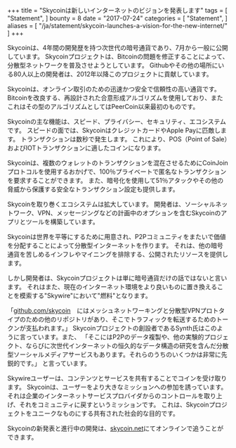 +++
title = "Skycoinは新しいインターネットのビジョンを発表します"
tags = [
    "Statement",
]
bounty = 8
date = "2017-07-24"
categories = [
    "Statement",
]
aliases = [
	"/ja/statement/skycoin-launches-a-vision-for-the-new-internet/"
]
+++

Skycoinは、4年間の開発歴を持つ次世代の暗号通貨であり、7月から一般に公開しています。
Skycoinプロジェクトは、Bitcoinの問題を修正することによって、分散型ネットワークを普及させようとしています。
Githubやその他の場所にいる80人以上の開発者は、2012年以降このプロジェクトに貢献しています。

Skycoinは、オンライン取引のための迅速かつ安全で信頼性の高い通貨です。
Bitcoinを改良する、再設計された合意形成アルゴリズムを使用しており、またこれはその型のアルゴリズムとしてはPeerCoin以来最初のものです。

Skycoinの主な機能は、スピード、プライバシー、セキュリティ、エコシステムです。
スピードの面では、SkycoinはクレジットカードやApple Payに匹敵します。
トランザクションは数秒で発生します。
これにより、POS（Point of Sale）およびIOTトランザクションに適したコインになります。

Skycoinは、複数のウォレットのトランザクションを混在させるためにCoinJoinプロトコルを使用するおかげで、100％プライベートで匿名なトランザクションを要求することができます。
また、暗号化を使用して51％アタックやその他の脅威から保護する安全なトランザクション設定も提供します。

Skycoinを取り巻くエコシステムは拡大しています。
開発者は、ソーシャルネットワーク、VPN、メッセージングなどの計画中のオプションを含むSkycoinのアプリとツールを構築しています。

Skycoinは世界を平等にするために用意され、P2Pコミュニティをまたいで価値を分配することによって分散型インターネットを作ります。
それは、他の暗号通貨を苦しめるインフレやマイニングを排除する、公開されたリソースを提供します。

しかし開発者は、Skycoinプロジェクトは単に暗号通貨だけの話ではないと言います。
それはまた、現在のインターネット環境をより良いものに置き換えることを模索する"Skywire"において"燃料"となります。

「[github.com/skycoin](https://github.com/skycoin)　にはメッシュネットワーキングと分散型VPNプロトタイプのための他のリポジトリがあり、そこでトラフィックを転送するためのトークンが支払われます。」
Skycoinプロジェクトの創設者であるSynth氏はこのように言っています。また、
「そこにはP2Pのデータ複製や、他の実験的プロジェクト、ならびに次世代インターネットの恒久的なデータ構造の研究を含んだ分散型ソーシャルメディアサービスもあります。それらのうちのいくつかは非常に先鋭的です。」
と言っています。

Skywireユーザーは、コンテンツとサービスを共有することでコインを受け取ります。
Skycoinは、ユーザーをより大きなミッションへの参加を誘っています。
それは企業のインターネットサービスプロバイダからのコントロールを取り上げ、それをコミュニティに戻すというミッションです。
これは、Skycoinプロジェクトをユニークなものにする共有された社会的な目的です。

Skycoinの新発表と進行中の開発は、[skycoin.net](https://www.skycoin.net)にてオンラインで追うことができます。
